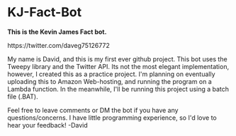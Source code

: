 # KJ-Fact-Bot
<b> This is the Kevin James Fact bot. </b>
  
<link> https://twitter.com/daveg75126772 </link>

My name is David, and this is my first ever github project. This bot uses the Tweepy library and the Twitter API. Its not the most elegant implementation, however, I created this as a practice project. I'm planning on eventually uploading this to Amazon Web-hosting, and running the program on a Lambda function. In the meanwhile, I'll be running this project using a batch file (.BAT). 
  
Feel free to leave comments or DM the bot if you have any questions/concerns. I have little programming experience, so I'd love to hear your feedback!
-David
